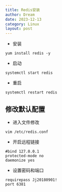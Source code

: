 ```yaml
---
title: Redis安装
author: Dream
date: 2023-12-13
category: Linux
layout: post
---
```


* 安装
```
yum install redis -y
```

* 启动
```
systemctl start redis
```
* 重启
```
systemctl restart redis
```
## 修改默认配置

* 进入文件修改
```
vim /etc/redis.conf
```

*  开启远程链接
```
#bind 127.0.0.1
protected-mode no
daemonize yes
```
* 设置密码和端口
```
requirepass Jj20180901!
port 6381
```
